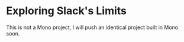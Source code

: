 # Exploring Slack's Limits
This is not a Mono project, I will push an identical project built in Mono soon.